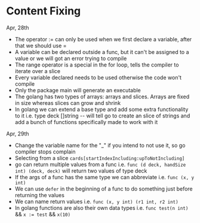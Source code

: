 # Content Fixing

Apr, 28th

- The operator := can only be used when we first declare a variable, after that we should use =
- A variable can be declared outside a func, but it can't be assigned to a value or we will got an error trying to compile
- The range operator is a special in the for loop, tells the compiler to iterate over a slice
- Every variable declared needs to be used otherwise the code won't compile
- Only the package main will generate an executable
- The golang has two types of arrays: arrays and slices. Arrays are fixed in size whereas slices can grow and shrink
- In golang we can extend a base type and add some extra functionality to it i.e. type deck []string -- will tell go to create an slice of strings and add a bunch of functions specifically made to work with it

Apr, 29th

- Change the variable name for the "_" if you intend to not use it, so go compiler stops complain
- Selecting from a slice `cards[startIndexIncluding:upToNotIncluding]`
- go can return multiple values from a func i.e. `func (d deck, handSize int) (deck, deck)` will return two values of type deck 
- If the args of a func has the same type we can abbreviate i.e. `func (x, y int)`
- We can use `defer` in the beginning of a func to do something just before returning the values
- We can name return values i.e. `func (x, y int) (r1 int, r2 int)`
- In golang functions are also their own data types i.e. `func test(n int)` && `x := test` && `x(10)`

